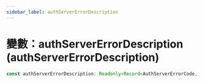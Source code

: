 ```yaml
---
sidebar_label: authServerErrorDescription
---
```


# 變數：authServerErrorDescription (authServerErrorDescription)

```ts
const authServerErrorDescription: Readonly<Record<AuthServerErrorCode, string>>;
```
